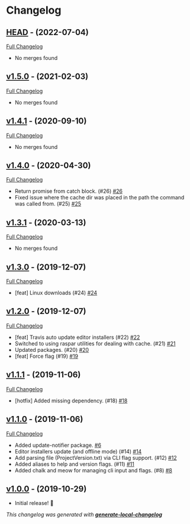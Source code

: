 # Changelog

## [HEAD](https://github.com/neogeek/get-unity/tree/HEAD) - (2022-07-04)

[Full Changelog](https://github.com/neogeek/get-unity/compare/v1.5.0...HEAD)

- No merges found

## [v1.5.0](https://github.com/neogeek/get-unity/tree/v1.5.0) - (2021-02-03)

[Full Changelog](https://github.com/neogeek/get-unity/compare/v1.4.1...v1.5.0)

- No merges found

## [v1.4.1](https://github.com/neogeek/get-unity/tree/v1.4.1) - (2020-09-10)

[Full Changelog](https://github.com/neogeek/get-unity/compare/v1.4.0...v1.4.1)

- No merges found

## [v1.4.0](https://github.com/neogeek/get-unity/tree/v1.4.0) - (2020-04-30)

[Full Changelog](https://github.com/neogeek/get-unity/compare/v1.3.1...v1.4.0)

- Return promise from catch block. (#26) [#26](https://github.com/neogeek/get-unity/pull/26)
- Fixed issue where the cache dir was placed in the path the command was called from. (#25) [#25](https://github.com/neogeek/get-unity/pull/25)

## [v1.3.1](https://github.com/neogeek/get-unity/tree/v1.3.1) - (2020-03-13)

[Full Changelog](https://github.com/neogeek/get-unity/compare/v1.3.0...v1.3.1)

- No merges found

## [v1.3.0](https://github.com/neogeek/get-unity/tree/v1.3.0) - (2019-12-07)

[Full Changelog](https://github.com/neogeek/get-unity/compare/v1.2.0...v1.3.0)

- [feat] Linux downloads (#24) [#24](https://github.com/neogeek/get-unity/pull/24)

## [v1.2.0](https://github.com/neogeek/get-unity/tree/v1.2.0) - (2019-12-07)

[Full Changelog](https://github.com/neogeek/get-unity/compare/v1.1.1...v1.2.0)

- [feat] Travis auto update editor installers (#22) [#22](https://github.com/neogeek/get-unity/pull/22)
- Switched to using raspar utilities for dealing with cache. (#21) [#21](https://github.com/neogeek/get-unity/pull/21)
- Updated packages. (#20) [#20](https://github.com/neogeek/get-unity/pull/20)
- [feat] Force flag (#19) [#19](https://github.com/neogeek/get-unity/pull/19)

## [v1.1.1](https://github.com/neogeek/get-unity/tree/v1.1.1) - (2019-11-06)

[Full Changelog](https://github.com/neogeek/get-unity/compare/v1.1.0...v1.1.1)

- [hotfix] Added missing dependency. (#18) [#18](https://github.com/neogeek/get-unity/pull/18)

## [v1.1.0](https://github.com/neogeek/get-unity/tree/v1.1.0) - (2019-11-06)

[Full Changelog](https://github.com/neogeek/get-unity/compare/v1.0.0...v1.1.0)

- Added update-notifier package. [#6](https://github.com/neogeek/get-unity/pull/6)
- Editor installers update (and offline mode) (#14) [#14](https://github.com/neogeek/get-unity/pull/14)
- Add parsing file (ProjectVersion.txt) via CLI flag support. (#12) [#12](https://github.com/neogeek/get-unity/pull/12)
- Added aliases to help and version flags. (#11) [#11](https://github.com/neogeek/get-unity/pull/11)
- Added chalk and meow for managing cli input and flags. (#8) [#8](https://github.com/neogeek/get-unity/pull/8)

## [v1.0.0](https://github.com/neogeek/get-unity/tree/v1.0.0) - (2019-10-29)

- Initial release! 🎉

_This changelog was generated with **[generate-local-changelog](https://github.com/neogeek/generate-local-changelog)**_
